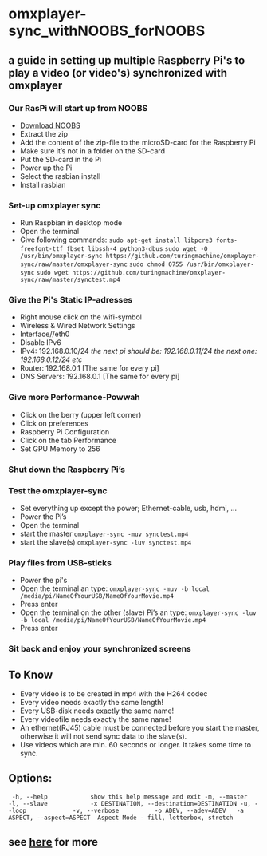 # omxplayer-sync_withNOOBS_forNOOBS
## a guide in setting up multiple Raspberry Pi's to play a video (or video's) synchronized with omxplayer

### Our RasPi will start up from NOOBS
* [Download NOOBS](https://www.raspberrypi.org/downloads/noobs/)
* Extract the zip
* Add the content of the zip-file to the microSD-card for the Raspberry Pi
* Make sure it’s not in a folder on the SD-card
* Put the SD-card in the Pi
* Power up the Pi
* Select the rasbian install
* Install rasbian 

### Set-up omxplayer sync
* Run Raspbian in desktop mode
* Open the terminal
* Give following commands:
`sudo apt-get install libpcre3 fonts-freefont-ttf fbset libssh-4 python3-dbus`
`sudo wget -O /usr/bin/omxplayer-sync https://github.com/turingmachine/omxplayer-sync/raw/master/omxplayer-sync`
`sudo chmod 0755 /usr/bin/omxplayer-sync`
`sudo wget https://github.com/turingmachine/omxplayer-sync/raw/master/synctest.mp4`

### Give the Pi's Static IP-adresses
* Right mouse click on the wifi-symbol
* Wireless & Wired Network Settings
* Interface//eth0
* Disable IPv6
* IPv4: 192.168.0.10/24
*the next pi should be: 192.168.0.11/24*
*the next one: 192.168.0.12/24*
*etc*
* Router: 192.168.0.1 [The same for every pi]
* DNS Servers: 192.168.0.1 [The same for every pi]

### Give more Performance-Powwah
* Click on the berry (upper left corner)
* Click on preferences
* Raspberry Pi Configuration
* Click on the tab Performance
* Set GPU Memory to 256

### Shut down the Raspberry Pi’s

### Test the omxplayer-sync
* Set everything up except the power; Ethernet-cable, usb, hdmi, …
* Power the Pi’s
* Open the terminal
* start the master
`omxplayer-sync -muv synctest.mp4`
* start the slave(s)
`omxplayer-sync -luv synctest.mp4`

### Play files from USB-sticks
* Power the pi's
* Open the terminal an type:
`omxplayer-sync -muv -b local /media/pi/NameOfYourUSB/NameOfYourMovie.mp4`
* Press enter
* Open the terminal on the other (slave) Pi’s an type:
`omxplayer-sync -luv -b local /media/pi/NameOfYourUSB/NameOfYourMovie.mp4`
* Press enter

### Sit back and enjoy your synchronized screens

## To Know
* Every video is to be created in mp4 with the H264 codec
* Every video needs exactly the same length!
* Every USB-disk needs exactly the same name!
* Every videofile needs exactly the same name!
* An ethernet(RJ45) cable must be connected before you start the master, otherwise it will not send sync data to the slave(s).
* Use videos which are min. 60 seconds or longer. It takes some time to sync.

## Options:
``
-h, --help            show this help message and exit
-m, --master          
-l, --slave           
-x DESTINATION, --destination=DESTINATION
-u, --loop            
-v, --verbose         
-o ADEV, --adev=ADEV  
-a ASPECT, --aspect=ASPECT  Aspect Mode - fill, letterbox, stretch``

## see [here](https://github.com/theBlackBoxSociety/omxplayer-sync) for more
